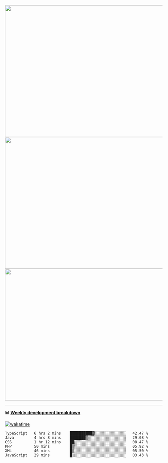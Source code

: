 <p float="left" align="middle"><img src="https://user-images.githubusercontent.com/56089155/195064669-12bd89bb-53c9-44b1-9fd8-993f93f585e1.png" width="600px" height="420px">
<img src="https://user-images.githubusercontent.com/56089155/195064706-c37aa3c8-f669-46c9-abba-1eadcbb910c5.png" width="600px" height="420px">
<img src="https://user-images.githubusercontent.com/56089155/195064753-0de674c7-4fc7-4831-a8a5-402e19cc77be.png" width="600px" height="420px"></p>

<hr />

**📊 [Weekly development breakdown](https://wakatime.com/@Ari24)**

[![wakatime](https://wakatime.com/badge/user/ca34c016-707f-4382-84cf-1823913a1423.svg)](https://wakatime.com/@ca34c016-707f-4382-84cf-1823913a1423)

<!--START_SECTION:waka-->

```text
TypeScript   6 hrs 2 mins    ██████████▓░░░░░░░░░░░░░░   42.47 %
Java         4 hrs 8 mins    ███████▒░░░░░░░░░░░░░░░░░   29.08 %
CSS          1 hr 12 mins    ██░░░░░░░░░░░░░░░░░░░░░░░   08.47 %
PHP          50 mins         █▒░░░░░░░░░░░░░░░░░░░░░░░   05.92 %
XML          46 mins         █▒░░░░░░░░░░░░░░░░░░░░░░░   05.50 %
JavaScript   29 mins         █░░░░░░░░░░░░░░░░░░░░░░░░   03.43 %
```

<!--END_SECTION:waka-->
